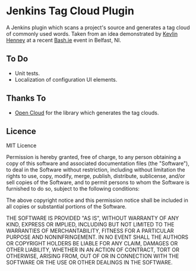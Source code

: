 # Jenkins Tag Cloud Plugin

A Jenkins plugin which scans a project's source and generates a tag cloud of commonly used words. Taken from an idea demonstrated by [Kevlin Henney](http://twitter.com/kevlinhenney) at a recent [Bash.ie](http://bash.ie/Events/kevlin/) event in Belfast, NI.

## To Do

* Unit tests.
* Localization of configuration UI elements.

## Thanks To

* [Open Cloud](http://opencloud.mcavallo.org/) for the library which generates the tag clouds.

## Licence

MIT Licence

Permission is hereby granted, free of charge, to any person obtaining a copy
of this software and associated documentation files (the "Software"), to deal
in the Software without restriction, including without limitation the rights
to use, copy, modify, merge, publish, distribute, sublicense, and/or sell
copies of the Software, and to permit persons to whom the Software is
furnished to do so, subject to the following conditions:

The above copyright notice and this permission notice shall be included in
all copies or substantial portions of the Software.

THE SOFTWARE IS PROVIDED "AS IS", WITHOUT WARRANTY OF ANY KIND, EXPRESS OR
IMPLIED, INCLUDING BUT NOT LIMITED TO THE WARRANTIES OF MERCHANTABILITY,
FITNESS FOR A PARTICULAR PURPOSE AND NONINFRINGEMENT. IN NO EVENT SHALL THE
AUTHORS OR COPYRIGHT HOLDERS BE LIABLE FOR ANY CLAIM, DAMAGES OR OTHER
LIABILITY, WHETHER IN AN ACTION OF CONTRACT, TORT OR OTHERWISE, ARISING FROM,
OUT OF OR IN CONNECTION WITH THE SOFTWARE OR THE USE OR OTHER DEALINGS IN
THE SOFTWARE.
